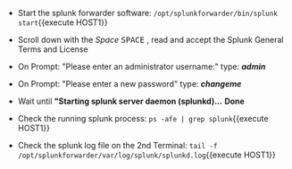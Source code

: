 

- Start the splunk forwarder software:
`/opt/splunkforwarder/bin/splunk start`{{execute HOST1}}

- Scroll down with the *Space* <kbd>SPACE</kbd> , read and accept the Splunk General Terms and License

- On Prompt: "Please enter an administrator username:"
type: ***admin***

- On Prompt: "Please enter a new password"
type: ***changeme***

- Wait until
**"Starting splunk server daemon (splunkd)...**
**Done**

- Check the running splunk process:
`ps -afe | grep splunk`{{execute HOST1}}

- Check the splunk log file on the 2nd Terminal:
`tail -f /opt/splunkforwarder/var/log/splunk/splunkd.log`{{execute HOST1}}

